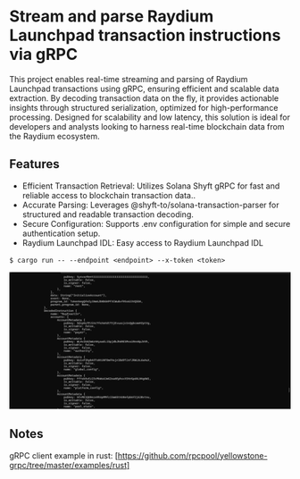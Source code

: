 # Stream and parse Raydium Launchpad transaction instructions via gRPC

This project enables real-time streaming and parsing of Raydium Launchpad transactions using gRPC,
ensuring efficient and scalable data extraction. By decoding transaction data on the fly, 
it provides actionable insights through structured serialization, optimized for high-performance processing.
Designed for scalability and low latency, 
this solution is ideal for developers and analysts looking to harness real-time blockchain data from the Raydium ecosystem.

## Features
- Efficient Transaction Retrieval: Utilizes Solana Shyft gRPC for fast and reliable access to blockchain transaction data..
- Accurate Parsing: Leverages @shyft-to/solana-transaction-parser for structured and readable transaction decoding.
- Secure Configuration: Supports .env configuration for simple and secure authentication setup.
- Raydium Launchpad IDL: Easy access to Raydium Launchpad IDL

```
$ cargo run -- --endpoint <endpoint> --x-token <token>
```

![screenshot](assets/usage-screenshot.png?raw=true "Screenshot")

## Notes

gRPC client example in rust: [https://github.com/rpcpool/yellowstone-grpc/tree/master/examples/rust]